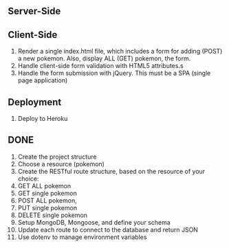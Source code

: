 ## Server-Side


## Client-Side

1. Render a single index.html file, which includes a form for adding (POST) a new pokemon. Also, display ALL (GET)  pokemon, the form.
1. Handle client-side form validation with HTML5 attributes.s
1. Handle the form submission with jQuery. This must be a SPA (single page application)

## Deployment

1. Deploy to Heroku

## DONE

1. Create the project structure
1. Choose a resource (pokemon)
1. Create the RESTful route structure, based on the resource of your choice:
1. GET ALL pokemon
1. GET single pokemon
1. POST ALL pokemon,
1. PUT single pokemon
1. DELETE single pokemon
1. Setup MongoDB, Mongoose, and define your schema
1. Update each route to connect to the database and return JSON
1. Use dotenv to manage environment variables

